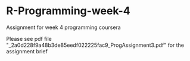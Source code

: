# R-Programming-week-4
Assignment for week 4 programming coursera 

Please see pdf file  "_2a0d228f9a48b3de85eedf022225fac9_ProgAssignment3.pdf" for the assignment brief 